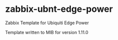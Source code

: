 # zabbix-ubnt-edge-power
Zabbix Template for Ubiquiti Edge Power

Template written to MIB for version 1.11.0
